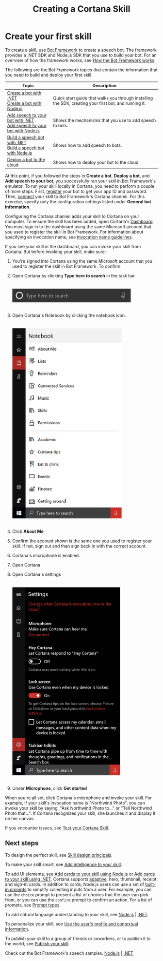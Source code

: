 ﻿---
title: Creating a Cortana Skill
description: Shows how to create a bot-based Skill.
ms.assetid: d9cc74a2-af6d-452f-bd71-42fe27a5c673
ms.date: 9/22/2017
ms.topic: article
keywords: cortana
--- 

# Create your first skill


To create a skill, use [Bot Framework](https://docs.microsoft.com/en-us/bot-framework/) to create a speech bot. The framework provides a .NET SDK and Node.js SDK that you use to build your bot. For an overview of how the framework works, see [How the Bot Framework works](https://docs.microsoft.com/en-us/bot-framework/overview-how-bot-framework-works).

The following are the Bot Framework topics that contain the information that you need to build and deploy your first skill. 

|Topic|Description
|-|-
|[Create a bot with .NET](https://docs.microsoft.com/en-us/bot-framework/dotnet/bot-builder-dotnet-quickstart)<br />[Create a bot with Node.js](https://docs.microsoft.com/en-us/bot-framework/nodejs/bot-builder-nodejs-quickstart)|Quick start guide that walks you through installing the SDK, creating your first bot, and running it.
|[Add speech to your bot with .NET](https://docs.microsoft.com/en-us/bot-framework/dotnet/bot-builder-dotnet-text-to-speech)<br />[Add speech to your bot with Node.js](https://docs.microsoft.com/en-us/bot-framework/nodejs/bot-builder-nodejs-text-to-speech)|Shows the mechanisms that you use to add speech to bots.
|[Build a speech bot with .NET](https://docs.microsoft.com/en-us/bot-framework/dotnet/bot-builder-dotnet-cortana-skill)<br />[Build a speech bot with Node.js](https://docs.microsoft.com/en-us/bot-framework/nodejs/bot-builder-nodejs-cortana-skill)|Shows how to add speech to bots.
|[Deploy a bot to the cloud](https://docs.microsoft.com/en-us/bot-framework/deploy-bot-overview)|Shows how to deploy your bot to the cloud.


At this point, if you followed the steps in **Create a bot**, **Deploy a bot**, and **Add speech to your bot**, you successfully ran your skill in Bot Framework's emulator. To run your skill locally in Cortana, you need to perform a couple of more steps. First, [register](https://docs.microsoft.com/en-us/bot-framework/portal-register-bot) your bot to get your app ID and password. Then, [connect](https://docs.microsoft.com/en-us/bot-framework/channel-connect-cortana) your skill to Bot Framework's Cortana channel. For this exercise, specify only the configuration settings listed under **General bot information**.


<!-- i hate duplicating work, but it may be useful to include a Hello, world example so they don't have to piece the example together from the two topics. -->

Configuring the Cortana channel adds your skill to Cortana on your computer. To ensure the skill has been added, open Cortana's [Dashboard](https://developer.microsoft.com/en-us/cortana/dashboard#!/home). You must sign in to the dashboard using the same Microsoft account that you used to register the skill in Bot Framework. For information about specifying an invocation name, see [Invocation name guidelines](cortana-invocation-guidelines.md).

If you see your skill in the dashboard, you can invoke your skill from Cortana. But before invoking your skill, make sure:

1. You're signed into Cortana using the same Microsoft account that you used to register the skill in Bot Framework. To confirm:  
  1. Open Cortana by clicking **Type here to search** in the task bar.  
     <br />  
     ![Cortana](../images/getstarted/open-cortana.png)  
     <br />  
  2. Open Cortana's Notebook by clicking the notebook icon.  
     <br />  
     ![Cortana's Notebook](../images/getstarted/notebook.png)  
     <br />  
  3. Click **About Me**  
  4. Confirm the account shown is the same one you used to register your skill. If not, sign out and then sign back in with the correct account.  
  
2. Cortana's microphone is enabled.  
  1. Open Cortana
  2. Open Cortana's settings  
     <br />  
     ![Cortana's settings](../images/getstarted/cortana-settings.png)  
     <br />  
  3. Under **Microphone**, click **Get started**


When you're all set, click Cortana's microphone and invoke your skill. For example, if your skill's invocation name is "Northwind Photo", you can invoke your skill by saying, "Ask Northwind Photo to..." or "Tell Northwind Photo that...". If Cortana recognizes your skill, she launches it and display it on her canvas.


If you encounter issues, see [Test your Cortana Skill](test-debug.md).


## Next steps

To design the perfect skill, see [Skill design principals](design-principles.md).

To make your skill smart, see [Add intelligence to your skill](https://docs.microsoft.com/en-us/bot-framework/cognitive-services-bot-intelligence-overview). 

To add UI elements, see [Add cards to your skill using Node.js](https://docs.microsoft.com/en-us/bot-framework/nodejs/bot-builder-nodejs-send-rich-cards) or [Add cards to your skill using .NET](https://docs.microsoft.com/en-us/bot-framework/dotnet/bot-builder-dotnet-add-rich-card-attachments). Cortana supports [adaptive](https://docs.microsoft.com/en-us/bot-framework/nodejs/bot-builder-nodejs-send-rich-cards#send-an-adaptive-card), hero, thumbnail, receipt, and sign-in cards. In addition to cards, Node.js users can use a set of [built-in prompts](https://docs.microsoft.com/en-us/bot-framework/nodejs/bot-builder-nodejs-dialog-prompt) to simplify collecting inputs from a user. For example, you can use the `choice` prompt to present a list of choices that the user can pick from, or you can use the `confirm` prompt to confirm an action. For a list of prompts, see [Prompt types](https://docs.microsoft.com/en-us/bot-framework/nodejs/bot-builder-nodejs-dialog-prompt#prompt-types).


To add natural language understanding to your skill, see [Node.js](https://docs.microsoft.com/en-us/bot-framework/nodejs/bot-builder-nodejs-recognize-intent-luis) | [.NET](https://docs.microsoft.com/en-us/bot-framework/dotnet/bot-builder-dotnet-luis-dialogs).

To personalize your skill, see [Use the user's profile and contextual information](get-user-profile-context.md).

To publish your skill to a group of friends or coworkers, or to publish it to the world, see [Publish your skill](publish-skill.md).

Check out the Bot Framework's speech samples. [Node.js](https://github.com/Microsoft/BotBuilder-Samples/tree/master/Node/demo-RollerSkill) | [.NET](https://github.com/Microsoft/BotBuilder-Samples/tree/master/CSharp/demo-RollerSkill)
